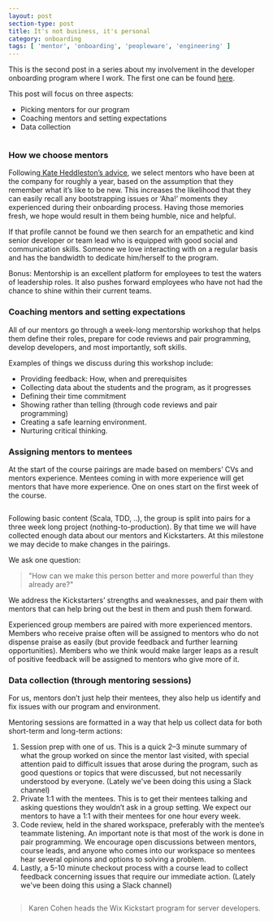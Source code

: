 ```yaml
---
layout: post
section-type: post
title: It's not business, it's personal
category: onboarding
tags: [ 'mentor', 'onboarding', 'peopleware', 'engineering' ]
---
```


This is the second post in a series about my involvement in the developer onboarding program where I work. The first one can be found [here](https://karenmeep.github.io/on-boarding/2016/01/01/more-than-an-office.html).

This post will focus on three aspects:

* Picking mentors for our program
* Coaching mentors and setting expectations
* Data collection

<a href="#" class="image featured"><img src="https://karenmeep.github.io/assets/images/mentorsandonboarding.png" alt="" /></a>

### How we choose mentors

Following[ Kate Heddleston’s advice](https://kateheddleston.com/blog/onboarding-and-the-cost-of-team-debt), we select mentors who have been at the company for roughly a year, based on the assumption that they remember what it’s like to be new. This increases the likelihood that they can easily recall any bootstrapping issues or ‘Aha!’ moments they experienced during their onboarding process. Having those memories fresh, we hope would result in them being humble, nice and helpful.

If that profile cannot be found we then search for an empathetic and kind senior developer or team lead who is equipped with good social and communication skills. Someone we love interacting with on a regular basis and has the bandwidth to dedicate him/herself to the program.

Bonus: Mentorship is an excellent platform for employees to test the waters of leadership roles. It also pushes forward employees who have not had the chance to shine within their current teams. 

### Coaching mentors and setting expectations

All of our mentors go through a week-long mentorship workshop that helps them define their roles, prepare for code reviews and pair programming, develop developers, and most importantly, soft skills.

Examples of things we discuss during this workshop include:

* Providing feedback: How, when and prerequisites
* Collecting data about the students and the program, as it progresses
* Defining their time commitment
* Showing rather than telling (through code reviews and pair programming)
* Creating a safe learning environment. 
* Nurturing critical thinking.

### Assigning mentors to mentees

At the start of the course pairings are made based on members’ CVs and mentors experience. Mentees coming in with more experience will get mentors that have more experience. One on ones start on the first week of the course.

<a href="#" class="image featured"><img src="https://karenmeep.github.io/assets/images/personal.jpg" alt="" /></a>

Following basic content (Scala, TDD, ..), the group is split into pairs for a three week long project (nothing-to-production). By that time we will have collected enough data about our mentors and Kickstarters. At this milestone we may decide to make changes in the pairings.

We ask one question:

> "How can we make this person better and more powerful than they already are?"

We address the Kickstarters’ strengths and weaknesses, and pair them with mentors that can help bring out the best in them and push them forward. 

Experienced group members are paired with more experienced mentors. Members who receive praise often will be assigned to mentors who do not dispense praise as easily (but provide feedback and further learning opportunities). Members who we think would make larger leaps as a result of positive feedback will be assigned to mentors who give more of it. 

### Data collection (through mentoring sessions)

For us, mentors don’t just help their mentees, they also help us identify and fix issues with our program and environment. 

Mentoring sessions are formatted in a way that help us collect data for both short-term and long-term actions: 

1. Session prep with one of us. This is a quick 2–3 minute summary of what the group worked on since the mentor last visited, with special attention paid to difficult issues that arose during the program, such as good questions or topics that were discussed, but not necessarily understood by everyone. (Lately we've been doing this using a Slack channel)
2. Private 1:1 with the mentees. This is to get their mentees talking and asking questions they wouldn’t ask in a group setting. We expect our mentors to have a 1:1 with their mentees for one hour every week. 
3. Code review, held in the shared workspace, preferably with the mentee’s teammate listening. An important note is that most of the work is done in pair programming. We encourage open discussions between mentors, course leads, and anyone who comes into our workspace so mentees hear several opinions and options to solving a problem. 
4. Lastly, a 5-10 minute checkout process with a course lead to collect feedback concerning issues that require our immediate action. (Lately we've been doing this using a Slack channel)

<a href="#" class="image featured"><img src="https://karenmeep.github.io/assets/images/businesspersonal.jpg" alt="" /></a>


> Karen Cohen heads the Wix Kickstart program for server developers. 

